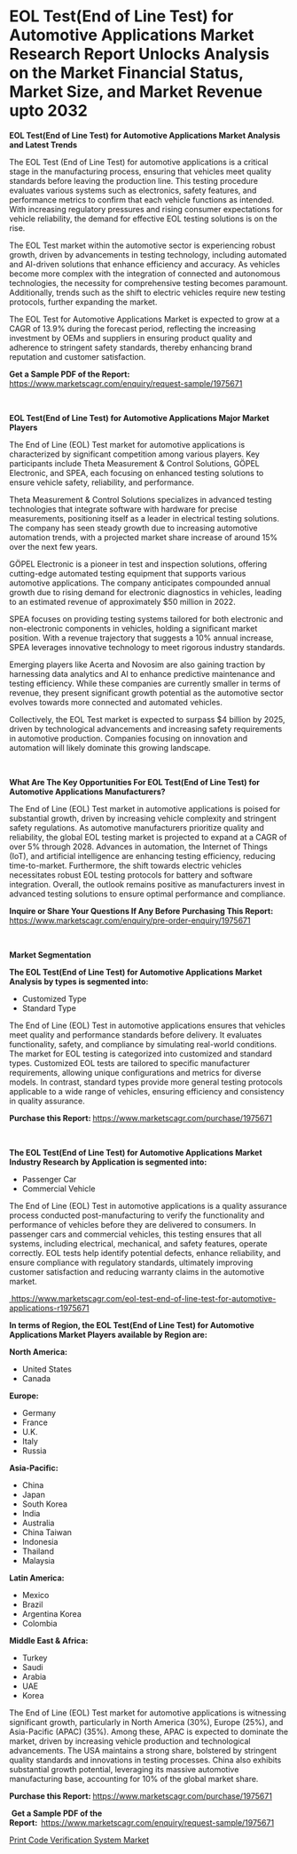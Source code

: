 <p><h1>EOL Test(End of Line Test) for Automotive Applications Market Research Report Unlocks Analysis on the Market Financial Status, Market Size, and Market Revenue upto 2032</h1></p><p><strong>EOL Test(End of Line Test) for Automotive Applications Market Analysis and Latest Trends</strong></p>
<p><p>The EOL Test (End of Line Test) for automotive applications is a critical stage in the manufacturing process, ensuring that vehicles meet quality standards before leaving the production line. This testing procedure evaluates various systems such as electronics, safety features, and performance metrics to confirm that each vehicle functions as intended. With increasing regulatory pressures and rising consumer expectations for vehicle reliability, the demand for effective EOL testing solutions is on the rise.</p><p>The EOL Test market within the automotive sector is experiencing robust growth, driven by advancements in testing technology, including automated and AI-driven solutions that enhance efficiency and accuracy. As vehicles become more complex with the integration of connected and autonomous technologies, the necessity for comprehensive testing becomes paramount. Additionally, trends such as the shift to electric vehicles require new testing protocols, further expanding the market. </p><p>The EOL Test for Automotive Applications Market is expected to grow at a CAGR of 13.9% during the forecast period, reflecting the increasing investment by OEMs and suppliers in ensuring product quality and adherence to stringent safety standards, thereby enhancing brand reputation and customer satisfaction.</p></p>
<p><strong>Get a Sample PDF of the Report:&nbsp;</strong> <a href="https://www.marketscagr.com/enquiry/request-sample/1975671?utm_campaign=2628&utm_medium=2&utm_source=Github&utm_content=ia&utm_term=02032025&utm_id=eol-testend-of-line-test-for-automotive-applications">https://www.marketscagr.com/enquiry/request-sample/1975671</a></p>
<p>&nbsp;</p>
<p><strong>EOL Test(End of Line Test) for Automotive Applications Major Market Players</strong></p>
<p><p>The End of Line (EOL) Test market for automotive applications is characterized by significant competition among various players. Key participants include Theta Measurement & Control Solutions, GÖPEL Electronic, and SPEA, each focusing on enhanced testing solutions to ensure vehicle safety, reliability, and performance.</p><p>Theta Measurement & Control Solutions specializes in advanced testing technologies that integrate software with hardware for precise measurements, positioning itself as a leader in electrical testing solutions. The company has seen steady growth due to increasing automotive automation trends, with a projected market share increase of around 15% over the next few years.</p><p>GÖPEL Electronic is a pioneer in test and inspection solutions, offering cutting-edge automated testing equipment that supports various automotive applications. The company anticipates compounded annual growth due to rising demand for electronic diagnostics in vehicles, leading to an estimated revenue of approximately $50 million in 2022.</p><p>SPEA focuses on providing testing systems tailored for both electronic and non-electronic components in vehicles, holding a significant market position. With a revenue trajectory that suggests a 10% annual increase, SPEA leverages innovative technology to meet rigorous industry standards.</p><p>Emerging players like Acerta and Novosim are also gaining traction by harnessing data analytics and AI to enhance predictive maintenance and testing efficiency. While these companies are currently smaller in terms of revenue, they present significant growth potential as the automotive sector evolves towards more connected and automated vehicles.</p><p>Collectively, the EOL Test market is expected to surpass $4 billion by 2025, driven by technological advancements and increasing safety requirements in automotive production. Companies focusing on innovation and automation will likely dominate this growing landscape.</p></p>
<p>&nbsp;</p>
<p><strong>What Are The Key Opportunities For EOL Test(End of Line Test) for Automotive Applications Manufacturers?</strong></p>
<p><p>The End of Line (EOL) Test market in automotive applications is poised for substantial growth, driven by increasing vehicle complexity and stringent safety regulations. As automotive manufacturers prioritize quality and reliability, the global EOL testing market is projected to expand at a CAGR of over 5% through 2028. Advances in automation, the Internet of Things (IoT), and artificial intelligence are enhancing testing efficiency, reducing time-to-market. Furthermore, the shift towards electric vehicles necessitates robust EOL testing protocols for battery and software integration. Overall, the outlook remains positive as manufacturers invest in advanced testing solutions to ensure optimal performance and compliance.</p></p>
<p><strong>Inquire or Share Your Questions If Any Before Purchasing This Report:</strong> <a href="https://www.marketscagr.com/enquiry/pre-order-enquiry/1975671?utm_campaign=2628&utm_medium=2&utm_source=Github&utm_content=ia&utm_term=02032025&utm_id=eol-testend-of-line-test-for-automotive-applications">https://www.marketscagr.com/enquiry/pre-order-enquiry/1975671</a></p>
<p>&nbsp;</p>
<p><strong>Market Segmentation</strong></p>
<p><strong>The EOL Test(End of Line Test) for Automotive Applications Market Analysis by types is segmented into:</strong></p>
<p><ul><li>Customized Type</li><li>Standard Type</li></ul></p>
<p><p>The End of Line (EOL) Test in automotive applications ensures that vehicles meet quality and performance standards before delivery. It evaluates functionality, safety, and compliance by simulating real-world conditions. The market for EOL testing is categorized into customized and standard types. Customized EOL tests are tailored to specific manufacturer requirements, allowing unique configurations and metrics for diverse models. In contrast, standard types provide more general testing protocols applicable to a wide range of vehicles, ensuring efficiency and consistency in quality assurance.</p></p>
<p><strong>Purchase this Report:&nbsp;</strong><a href="https://www.marketscagr.com/purchase/1975671?utm_campaign=2628&utm_medium=2&utm_source=Github&utm_content=ia&utm_term=02032025&utm_id=eol-testend-of-line-test-for-automotive-applications">https://www.marketscagr.com/purchase/1975671</a></p>
<p>&nbsp;</p>
<p><strong>The EOL Test(End of Line Test) for Automotive Applications Market Industry Research by Application is segmented into:</strong></p>
<p><ul><li>Passenger Car</li><li>Commercial Vehicle</li></ul></p>
<p><p>The End of Line (EOL) Test in automotive applications is a quality assurance process conducted post-manufacturing to verify the functionality and performance of vehicles before they are delivered to consumers. In passenger cars and commercial vehicles, this testing ensures that all systems, including electrical, mechanical, and safety features, operate correctly. EOL tests help identify potential defects, enhance reliability, and ensure compliance with regulatory standards, ultimately improving customer satisfaction and reducing warranty claims in the automotive market.</p></p>
<p><a href="https://www.marketscagr.com/eol-test-end-of-line-test-for-automotive-applications-r1975671?utm_campaign=2628&utm_medium=2&utm_source=Github&utm_content=ia&utm_term=02032025&utm_id=eol-testend-of-line-test-for-automotive-applications">&nbsp;https://www.marketscagr.com/eol-test-end-of-line-test-for-automotive-applications-r1975671</a></p>
<p><strong>In terms of Region, the EOL Test(End of Line Test) for Automotive Applications Market Players available by Region are:</strong></p>
<p>
    <p> <strong> North America: </strong>
        <ul>
            <li>United States</li>
            <li>Canada</li>
        </ul>
        </p> 
    <p> <strong> Europe: </strong>
        <ul>
            <li>Germany</li>
            <li>France</li>
            <li>U.K.</li>
            <li>Italy</li>
            <li>Russia</li>
        </ul>
        </p> 
    <p> <strong> Asia-Pacific: </strong>
        <ul>
            <li>China</li>
            <li>Japan</li>
            <li>South Korea</li>
            <li>India</li>
            <li>Australia</li>
            <li>China Taiwan</li>
            <li>Indonesia</li>
            <li>Thailand</li>
            <li>Malaysia</li>
        </ul>
        </p> 
    <p> <strong> Latin America: </strong>
        <ul>
            <li>Mexico</li>
            <li>Brazil</li>
            <li>Argentina Korea</li>
            <li>Colombia</li>
        </ul>
        </p> 
    <p> <strong> Middle East & Africa: </strong>
        <ul>
            <li>Turkey</li>
            <li>Saudi</li>
            <li>Arabia</li>
            <li>UAE</li>
            <li>Korea</li>
        </ul>
    </p>
    </p>
<p><p>The End of Line (EOL) Test market for automotive applications is witnessing significant growth, particularly in North America (30%), Europe (25%), and Asia-Pacific (APAC) (35%). Among these, APAC is expected to dominate the market, driven by increasing vehicle production and technological advancements. The USA maintains a strong share, bolstered by stringent quality standards and innovations in testing processes. China also exhibits substantial growth potential, leveraging its massive automotive manufacturing base, accounting for 10% of the global market share.</p></p>
<p><strong>Purchase this Report: </strong><a href="https://www.marketscagr.com/purchase/1975671?utm_campaign=2628&utm_medium=2&utm_source=Github&utm_content=ia&utm_term=02032025&utm_id=eol-testend-of-line-test-for-automotive-applications">https://www.marketscagr.com/purchase/1975671</a></p>
<p>&nbsp;<strong>Get a Sample PDF of the Report:&nbsp;&nbsp;</strong><a href="https://www.marketscagr.com/enquiry/request-sample/1975671?utm_campaign=2628&utm_medium=2&utm_source=Github&utm_content=ia&utm_term=02032025&utm_id=eol-testend-of-line-test-for-automotive-applications">https://www.marketscagr.com/enquiry/request-sample/1975671</a></p>
<p><strong></strong></p>
<p><p><a href="https://github.com/tashiafun920/Market-Research-Report-List-1/blob/main/print-code-verification-system-market.md?utm_campaign=2628&utm_medium=2&utm_source=Github&utm_content=ia&utm_term=02032025&utm_id=eol-testend-of-line-test-for-automotive-applications">Print Code Verification System Market</a></p></p>